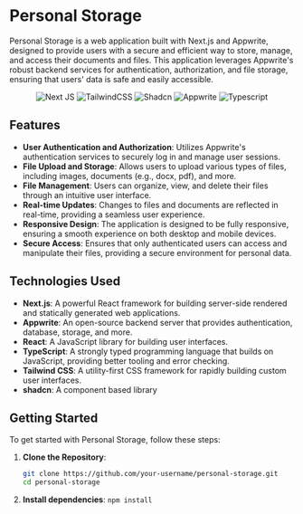 # Personal Storage

Personal Storage is a web application built with Next.js and Appwrite, designed to provide users with a secure and efficient way to store, manage, and access their documents and files. This application leverages Appwrite's robust backend services for authentication, authorization, and file storage, ensuring that users' data is safe and easily accessible.

<p align="center">
  <img src="https://img.shields.io/badge/Next-black?style=for-the-badge&logo=next.js&logoColor=white" alt="Next JS" />
  <img src="https://img.shields.io/badge/tailwindcss-%2338B2AC.svg?style=for-the-badge&logo=tailwind-css&logoColor=white" alt="TailwindCSS" />
  <img src="https://img.shields.io/badge/shadcn-000000.svg?style=for-the-badge&logo=shadcn&logoColor=white" alt="Shadcn" />
  <img src="https://img.shields.io/badge/appwrite-F02E65.svg?style=for-the-badge&logo=appwrite&logoColor=white" alt="Appwrite" />
   <img src="https://img.shields.io/badge/typescript-%23007ACC.svg?style=for-the-badge&logo=typescript&logoColor=white" alt="Typescript" />
</p>


## Features

- **User Authentication and Authorization**: Utilizes Appwrite's authentication services to securely log in and manage user sessions.
- **File Upload and Storage**: Allows users to upload various types of files, including images, documents (e.g., docx, pdf), and more.
- **File Management**: Users can organize, view, and delete their files through an intuitive user interface.
- **Real-time Updates**: Changes to files and documents are reflected in real-time, providing a seamless user experience.
- **Responsive Design**: The application is designed to be fully responsive, ensuring a smooth experience on both desktop and mobile devices.
- **Secure Access**: Ensures that only authenticated users can access and manipulate their files, providing a secure environment for personal data.

## Technologies Used

- **Next.js**: A powerful React framework for building server-side rendered and statically generated web applications.
- **Appwrite**: An open-source backend server that provides authentication, database, storage, and more.
- **React**: A JavaScript library for building user interfaces.
- **TypeScript**: A strongly typed programming language that builds on JavaScript, providing better tooling and error checking.
- **Tailwind CSS**: A utility-first CSS framework for rapidly building custom user interfaces.
- **shadcn**: A component based library

## Getting Started

To get started with Personal Storage, follow these steps:

1. **Clone the Repository**:
   ```bash
   git clone https://github.com/your-username/personal-storage.git
   cd personal-storage

2. **Install dependencies**:
   `npm install`
